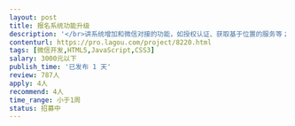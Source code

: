 ```yaml
---                
layout: post       
title: 报名系统功能升级           
description: '</br>讲系统增加和微信对接的功能，如授权认证、获取基于位置的服务等；</br>1.css，html，js要熟练，会调整布局！出效果！包括PC端和H5移动端； </br>2.熟悉微信的接口，后台使用java；</br>3.您最好是在北京，可能需要现场调试，需要沟通...</br>4.如果不熟悉相关技术，不要投递！！！</br>'     
contenturl: https://pro.lagou.com/project/8220.html      
tags: [微信开发,HTML5,JavaScript,CSS3]            
salary: 3000元以下          
publish_time: '已发布 1 天'         
review: 787人                   
apply: 4人                   
recommend: 4人                   
time_range: 小于1周              
status: 招募中                  
---                 
```

